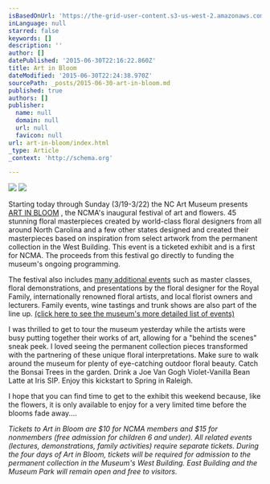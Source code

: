 ```yaml
---
isBasedOnUrl: 'https://the-grid-user-content.s3-us-west-2.amazonaws.com/5ee4f568-e1ee-49d2-9cd3-a80abf612647.jpg'
inLanguage: null
starred: false
keywords: []
description: ''
author: []
datePublished: '2015-06-30T22:16:22.860Z'
title: Art in Bloom
dateModified: '2015-06-30T22:24:38.970Z'
sourcePath: _posts/2015-06-30-art-in-bloom.md
published: true
authors: []
publisher:
  name: null
  domain: null
  url: null
  favicon: null
url: art-in-bloom/index.html
_type: Article
_context: 'http://schema.org'

---
```

![](https://the-grid-user-content.s3-us-west-2.amazonaws.com/5ee4f568-e1ee-49d2-9cd3-a80abf612647.jpg)
![](https://the-grid-user-content.s3-us-west-2.amazonaws.com/711e8be8-74f7-4cea-a56a-9cffe22f6fea.jpg)

Starting today through Sunday (3/19-3/22) the NC Art Museum presents [ART IN BLOOM][0] , the NCMA's inaugural festival of art and flowers. 45 stunning floral masterpieces created by world-class floral
designers from all around North Carolina and a few other states designed and created their masterpieces based on inspiration from select artwork from the permanent collection in the West Building. This
event is a ticketed exhibit and is a first for NCMA. The proceeds from this festival go directly to funding the museum's ongoing programming. 

The festival also includes [many additional events][0] such as master classes, floral demonstrations, and presentations by the floral designer for the Royal Family, internationally renowned floral artists, and
local florist owners and lecturers. Family events, wine tastings and trunk shows are also part of the line up. [(click here to see the museum's more detailed list of events)][0]

I was thrilled to get to tour the museum yesterday while the artists were busy putting together their works of art, allowing for a "behind the scenes" sneak peek. I loved seeing the permanent collection pieces
transformed with the partnering of these unique floral interpretations. Make sure to walk around the museum for plenty of eye-catching outdoor floral beauty. Catch the Bonsai Trees in the garden. Drink a
Joe Van Gogh Violet-Vanilla Bean Latte at Iris SIP. Enjoy this kickstart to Spring in Raleigh.

I hope that you can find time to get to the exhibit this weekend because, like the flowers, it is only available to enjoy for a very limited time before the blooms fade away.... 

_Tickets to Art in Bloom are $10 for NCMA members and $15 for nonmembers (free admission for children 6 and under). All related events (lectures, demonstrations, family activities) require separate tickets.
During the four days of Art in Bloom, tickets will be required for admission to the permanent collection in the Museum's West Building. East Building and the Museum Park will remain open and free to visitors._

[0]: http://ncartmuseum.org/calendar/series_parent/art_in_bloom